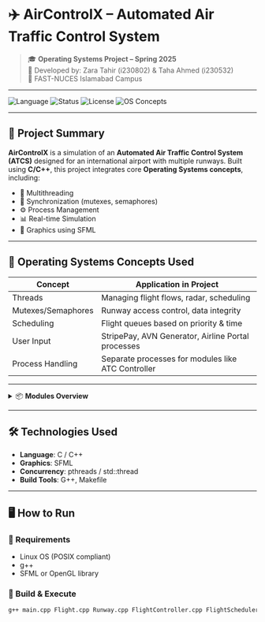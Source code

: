 # ✈️ AirControlX – Automated Air Traffic Control System

> 🎓 **Operating Systems Project – Spring 2025**  
> 🔧 Developed by: Zara Tahir (i230802) & Taha Ahmed (i230532)  
> 🏫 FAST-NUCES Islamabad Campus

---

![Language](https://img.shields.io/badge/Language-C++-blue.svg)
![Status](https://img.shields.io/badge/Project-Phase%202%20Complete-green.svg)
![License](https://img.shields.io/badge/Use-Academic-orange.svg)
![OS Concepts](https://img.shields.io/badge/OS%20Concepts-Threads%2C%20IPC%2C%20Sync-critical)

---

## 📌 Project Summary

**AirControlX** is a simulation of an **Automated Air Traffic Control System (ATCS)** designed for an international airport with multiple runways. Built using **C/C++**, this project integrates core **Operating Systems concepts**, including:

- 🔄 Multithreading
- 🔐 Synchronization (mutexes, semaphores)
- ⚙️ Process Management
- 📊 Real-time Simulation
- 🎨 Graphics using SFML

---

## 🧠 Operating Systems Concepts Used

| Concept            | Application in Project                             |
| ------------------ | -------------------------------------------------- |
| Threads            | Managing flight flows, radar, scheduling           |
| Mutexes/Semaphores | Runway access control, data integrity              |
| Scheduling         | Flight queues based on priority & time             |
| User Input         | StripePay, AVN Generator, Airline Portal processes |
| Process Handling   | Separate processes for modules like ATC Controller |

---

<details>
<summary>📦 <strong>Modules Overview</strong></summary>

### 🧩 Module 1 – Rules & Restrictions

- Define airlines, aircraft types, and runways
- Assign runways based on direction & flight type
- Enforce speed rules during flight phases
- Detect and log Airspace Violations (AVNs)
- Ground fault handling during taxiing

---

### 🧩 Module 2 – Core ATCS Functionality

- Flight entry, scheduling & queueing
- Runway allocation via synchronization
- Manage aircraft status across phases
- Real-time violation tracking & delay estimation

---

### 🧩 Module 3 – Subsystems & Integration

- **ATC Controller**: Monitors flight violations
- **AVN Generator**: Issues airspace violation notices
- **Airline Portal**: View/pay violation fines
- **StripePay**: Simulated payment processor
- **Graphical Simulation**: Aircraft animation using SFML/OpenGL

</details>

---

## 🛠️ Technologies Used

- **Language**: C / C++
- **Graphics**: SFML
- **Concurrency**: pthreads / std::thread
- **Build Tools**: G++, Makefile

---

## 🖥️ How to Run

### 🔧 Requirements

- Linux OS (POSIX compliant)
- g++
- SFML or OpenGL library

### 🚀 Build & Execute

```bash
g++ main.cpp Flight.cpp Runway.cpp FlightController.cpp FlightScheduler.cpp RunwayManager.cpp AVNManager.cpp -o aircontrolx -lsfml-graphics -lsfml-window -lsfml-system -pthread && ./aircontrolx

```

